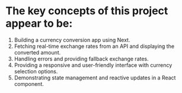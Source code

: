 # The key concepts of this project appear to be:
1. Building a currency conversion app using Next.
2. Fetching real-time exchange rates from an API and displaying the converted amount.
3. Handling errors and providing fallback exchange rates.
4. Providing a responsive and user-friendly interface with currency selection options.
5. Demonstrating state management and reactive updates in a React component.
